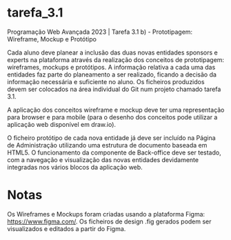 # tarefa_3.1
Programação Web Avançada 2023 | Tarefa 3.1 b) - Prototipagem: Wireframe, Mockup e Protótipo

Cada aluno deve planear a inclusão das duas novas entidades sponsors e experts na plataforma através da realização dos conceitos de prototipagem: wireframes, mockups e protótipos. A informação relativa a cada uma das entidades faz parte do planeamento a ser realizado, ficando a decisão da informação necessária e suficiente no aluno.
Os ficheiros produzidos devem ser colocados na área individual do Git num projeto chamado tarefa 3.1.

A aplicação dos conceitos wireframe e mockup deve ter uma representação para browser e para mobile (para o desenho dos conceitos pode utilizar a aplicação web disponível em draw.io).

O ficheiro protótipo de cada nova entidade já deve ser incluído na Página de Administração utilizando uma estrutura de documento baseada em HTML5. O funcionamento da componente de Back-office deve ser testado, com a navegação e visualização das novas entidades devidamente integradas nos vários blocos da aplicação web.
# Notas

Os Wireframes e Mockups foram criadas usando a plataforma Figma: https://www.figma.com/. Os ficheiros de design .fig gerados podem ser visualizados e editados a partir do Figma.
